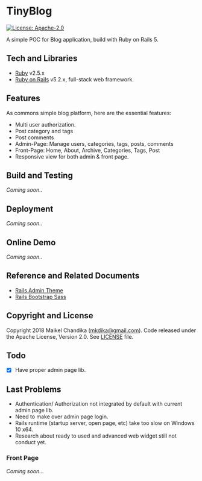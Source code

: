 # TinyBlog

[![License: Apache-2.0](https://img.shields.io/badge/license-Apache--2.0-green.svg)](/LICENSE)

A simple POC for Blog application, build with Ruby on Rails 5.

## Tech and Libraries

- [Ruby](https://www.ruby-lang.org/en/) v2.5.x
- [Ruby on Rails](https://rubyonrails.org/) v5.2.x, full-stack web framework.

## Features

As commons simple blog platform, here are the essential features:

- Multi user authorization.
- Post category and tags
- Post comments
- Admin-Page: Manage users, categories, tags, posts, comments
- Front-Page: Home, About, Archive, Categories, Tags, Post
- Responsive view for both admin & front page.

## Build and Testing

_Coming soon.._

## Deployment

_Coming soon.._

## Online Demo

_Coming soon.._

## Reference and Related Documents

- [Rails Admin Theme](https://onebitcode.com/english-rails-admin/)
- [Rails Bootstrap Sass](https://github.com/twbs/bootstrap-sass)

## Copyright and License

Copyright 2018 Maikel Chandika (mkdika@gmail.com). Code released under the 
Apache License, Version 2.0. See [LICENSE](/LICENSE) file.

## Todo

- [x] Have proper admin page lib.

## __Last Problems__

- Authentication/ Authorization not integrated by default with current admin page lib.
- Need to make over admin page login.
- Rails runtime (startup server, open page, etc) take too slow on Windows 10 x64.
- Research about ready to used and advanced web widget still not conduct yet.


### Front Page

_Coming soon..._
